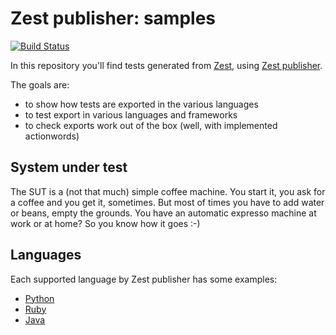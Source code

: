 Zest publisher: samples
=======================

[![Build Status](https://travis-ci.org/Smartesting/zest-publisher-samples.svg?branch=master)](https://travis-ci.org/Smartesting/zest-publisher-samples)

In this repository you'll find tests generated from [Zest](https://www.zest-testing.com), using [Zest publisher](https://github.com/Smartesting/zest-publisher).

The goals are:

 * to show how tests are exported in the various languages
 * to test export in various languages and frameworks
 * to check exports work out of the box (well, with implemented actionwords)

System under test
------------------

The SUT is a (not that much) simple coffee machine. You start it, you ask for a coffee and you get it, sometimes. But most of times you have to add water or beans, empty the grounds. You have an automatic expresso machine at work or at home? So you know how it goes :-)

Languages
----------

Each supported language by Zest publisher has some examples:

 - [Python](https://github.com/Smartesting/zest-publisher-samples/blob/master/python/README.md)
 - [Ruby](https://github.com/Smartesting/zest-publisher-samples/blob/master/ruby/README.md)
 - [Java](https://github.com/Smartesting/zest-publisher-samples/blob/master/java/README.md)


